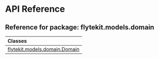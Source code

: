 # API Reference

## Reference for package: flytekit.models.domain

| Classes  |
| :------------- |
| [flytekit.models.domain.Domain](flytekit_models_domain_domain) |
